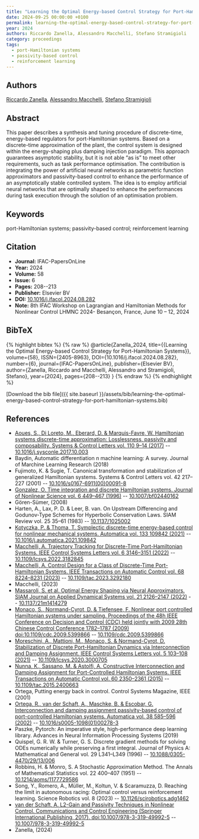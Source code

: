 ```yaml
---
title: "Learning the Optimal Energy-based Control Strategy for Port-Hamiltonian Systems"
date: 2024-09-25 00:00:00 +0100
permalink: learning-the-optimal-energy-based-control-strategy-for-port-hamiltonian-systems
year: 2024
authors: Riccardo Zanella, Alessandro Macchelli, Stefano Stramigioli
category: proceedings
tags:
  - port-Hamiltonian systems
  - passivity-based control
  - reinforcement learning
---
```

 
## Authors
[Riccardo Zanella](authors/riccardo-zanella), [Alessandro Macchelli](authors/alessandro-macchelli), [Stefano Stramigioli](authors/stefano-stramigioli)
 
## Abstract
This paper describes a synthesis and tuning procedure of discrete-time, energy-based regulators for port-Hamiltonian systems. Based on a discrete-time approximation of the plant, the control system is designed within the energy-shaping plus damping injection paradigm. This approach guarantees asymptotic stability, but it is not able “as is” to meet other requirements, such as task performance optimisation. The contribution is integrating the power of artificial neural networks as parametric function approximators and passivity-based control to enhance the performance of an asymptotically stable controlled system. The idea is to employ artificial neural networks that are optimally shaped to enhance the performances during task execution through the solution of an optimisation problem.
 
## Keywords
port-Hamiltonian systems; passivity-based control; reinforcement learning
 
## Citation
- **Journal:** IFAC-PapersOnLine
- **Year:** 2024
- **Volume:** 58
- **Issue:** 6
- **Pages:** 208--213
- **Publisher:** Elsevier BV
- **DOI:** [10.1016/j.ifacol.2024.08.282](https://doi.org/10.1016/j.ifacol.2024.08.282)
- **Note:** 8th IFAC Workshop on Lagrangian and Hamiltonian Methods for Nonlinear Control LHMNC 2024- Besançon, France, June 10 – 12, 2024
 
## BibTeX
{% highlight bibtex %}
{% raw %}
@article{Zanella_2024,
  title={{Learning the Optimal Energy-based Control Strategy for Port-Hamiltonian Systems}},
  volume={58},
  ISSN={2405-8963},
  DOI={10.1016/j.ifacol.2024.08.282},
  number={6},
  journal={IFAC-PapersOnLine},
  publisher={Elsevier BV},
  author={Zanella, Riccardo and Macchelli, Alessandro and Stramigioli, Stefano},
  year={2024},
  pages={208--213}
}
{% endraw %}
{% endhighlight %}
 
[Download the bib file]({{ site.baseurl }}/assets/bib/learning-the-optimal-energy-based-control-strategy-for-port-hamiltonian-systems.bib)
 
## References
- [Aoues, S., Di Loreto, M., Eberard, D. & Marquis-Favre, W. Hamiltonian systems discrete-time approximation: Losslessness, passivity and composability. Systems &amp; Control Letters vol. 110 9–14 (2017)](hamiltonian-systems-discrete-time-approximation-losslessness-passivity-and-composability) -- [10.1016/j.sysconle.2017.10.003](https://doi.org/10.1016/j.sysconle.2017.10.003)
- Baydin, Automatic differentiation n machine learning: A survey. Journal of Marchine Learning Research (2018)
- Fujimoto, K. & Sugie, T. Canonical transformation and stabilization of generalized Hamiltonian systems. Systems &amp; Control Letters vol. 42 217–227 (2001) -- [10.1016/s0167-6911(00)00091-8](https://doi.org/10.1016/s0167-6911(00)00091-8)
- [Gonzalez, O. Time integration and discrete Hamiltonian systems. Journal of Nonlinear Science vol. 6 449–467 (1996)](time-integration-and-discrete-hamiltonian-systems) -- [10.1007/bf02440162](https://doi.org/10.1007/bf02440162)
- Gören-Sümer, (2008)
- Harten, A., Lax, P. D. & Leer, B. van. On Upstream Differencing and Godunov-Type Schemes for Hyperbolic Conservation Laws. SIAM Review vol. 25 35–61 (1983) -- [10.1137/1025002](https://doi.org/10.1137/1025002)
- [Kotyczka, P. & Thoma, T. Symplectic discrete-time energy-based control for nonlinear mechanical systems. Automatica vol. 133 109842 (2021)](symplectic-discrete-time-energy-based-control-for-nonlinear-mechanical-systems) -- [10.1016/j.automatica.2021.109842](https://doi.org/10.1016/j.automatica.2021.109842)
- [Macchelli, A. Trajectory Tracking for Discrete-Time Port-Hamiltonian Systems. IEEE Control Systems Letters vol. 6 3146–3151 (2022)](trajectory-tracking-for-discrete-time-port-hamiltonian-systems) -- [10.1109/lcsys.2022.3182845](https://doi.org/10.1109/lcsys.2022.3182845)
- [Macchelli, A. Control Design for a Class of Discrete-Time Port-Hamiltonian Systems. IEEE Transactions on Automatic Control vol. 68 8224–8231 (2023)](control-design-for-a-class-of-discrete-time-port-hamiltonian-systems) -- [10.1109/tac.2023.3292180](https://doi.org/10.1109/tac.2023.3292180)
- Macchelli, (2023)
- [Massaroli, S. et al. Optimal Energy Shaping via Neural Approximators. SIAM Journal on Applied Dynamical Systems vol. 21 2126–2147 (2022)](optimal-energy-shaping-via-neural-approximators) -- [10.1137/21m1414279](https://doi.org/10.1137/21m1414279)
- [Monaco, S., Normand-Cyrot, D. & Tiefensee, F. Nonlinear port controlled Hamiltonian systems under sampling. Proceedings of the 48h IEEE Conference on Decision and Control (CDC) held jointly with 2009 28th Chinese Control Conference 1782–1787 (2009) doi:10.1109/cdc.2009.5399866](nonlinear-port-controlled-hamiltonian-systems-under-sampling) -- [10.1109/cdc.2009.5399866](https://doi.org/10.1109/cdc.2009.5399866)
- [Moreschini, A., Mattioni, M., Monaco, S. & Normand-Cyrot, D. Stabilization of Discrete Port-Hamiltonian Dynamics via Interconnection and Damping Assignment. IEEE Control Systems Letters vol. 5 103–108 (2021)](stabilization-of-discrete-port-hamiltonian-dynamics-via-interconnection-and-damping-assignment) -- [10.1109/lcsys.2020.3000705](https://doi.org/10.1109/lcsys.2020.3000705)
- [Nunna, K., Sassano, M. & Astolfi, A. Constructive Interconnection and Damping Assignment for Port-Controlled Hamiltonian Systems. IEEE Transactions on Automatic Control vol. 60 2350–2361 (2015)](constructive-interconnection-and-damping-assignment-for-port-controlled-hamiltonian-systems) -- [10.1109/tac.2015.2400663](https://doi.org/10.1109/tac.2015.2400663)
- Ortega, Putting energy back in control. Control Systems Magazine, IEEE (2001)
- [Ortega, R., van der Schaft, A., Maschke, B. & Escobar, G. Interconnection and damping assignment passivity-based control of port-controlled Hamiltonian systems. Automatica vol. 38 585–596 (2002)](interconnection-and-damping-assignment-passivity-based-control-of-port-controlled-hamiltonian-systems) -- [10.1016/s0005-1098(01)00278-3](https://doi.org/10.1016/s0005-1098(01)00278-3)
- Paszke, Pytorch: An imperative style, high-performance deep learning library. Advances in Neural Information Processing Systems (2019)
- Quispel, G. R. W. & Turner, G. S. Discrete gradient methods for solving ODEs numerically while preserving a first integral. Journal of Physics A: Mathematical and General vol. 29 L341–L349 (1996) -- [10.1088/0305-4470/29/13/006](https://doi.org/10.1088/0305-4470/29/13/006)
- Robbins, H. & Monro, S. A Stochastic Approximation Method. The Annals of Mathematical Statistics vol. 22 400–407 (1951) -- [10.1214/aoms/1177729586](https://doi.org/10.1214/aoms/1177729586)
- Song, Y., Romero, A., Müller, M., Koltun, V. & Scaramuzza, D. Reaching the limit in autonomous racing: Optimal control versus reinforcement learning. Science Robotics vol. 8 (2023) -- [10.1126/scirobotics.adg1462](https://doi.org/10.1126/scirobotics.adg1462)
- [van der Schaft, A. L2-Gain and Passivity Techniques in Nonlinear Control. Communications and Control Engineering (Springer International Publishing, 2017). doi:10.1007/978-3-319-49992-5](l2-gain-and-passivity-techniques-in-nonlinear-control) -- [10.1007/978-3-319-49992-5](https://doi.org/10.1007/978-3-319-49992-5)
- Zanella, (2024)

